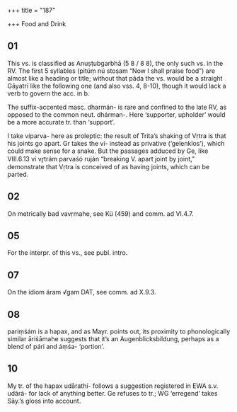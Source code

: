 +++
title = "187"

+++
Food and Drink


## 01
This vs. is classified as Anuṣṭubgarbhā (5 8 / 8 8), the only such vs. in the RV. The first 5 syllables (pitúṃ nú stoṣam “Now I shall praise food”) are almost like a heading or title; without that pāda the vs. would be a straight Gāyatrī like the following one (and also vss. 4, 8-10), though it would lack a verb to govern the acc. in b.

The suffix-accented masc. dharmán- is rare and confined to the late RV, as opposed to the common neut. dhárman-. Here ‘supporter, upholder’ would be a more accurate tr. than ‘support’.

I take víparva- here as proleptic: the result of Trita’s shaking of Vṛtra is that his joints go apart. Gr takes the ví- instead as privative (‘gelenklos’), which could make sense for a snake. But the passages adduced by Ge, like VIII.6.13 ví vr̥trám parvaśó ruján “breaking V. apart joint by joint,” demonstrate that Vṛtra is conceived of as having joints, which can be parted.


## 02
On metrically bad vavṛmahe, see Kü (459) and comm. ad VI.4.7.


## 05
For the interpr. of this vs., see publ. intro.


## 07
On the idiom áram √gam DAT, see comm. ad X.9.3.


## 08
pariṃśám is a hapax, and as Mayr. points out, its proximity to phonologically similar āriśāmahe suggests that it’s an Augenblicksbildung, perhaps as a blend of pári and áṃśa- ‘portion’.


## 10
My tr. of the hapax udārathí- follows a suggestion registered in EWA s.v. udārá- for lack of anything better. Ge refuses to tr.; WG ‘erregend’ takes Sāy.’s gloss into account.


